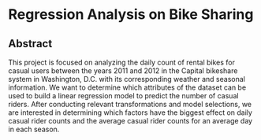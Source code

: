 # Regression Analysis on Bike Sharing

## Abstract 

This project is focused on analyzing the daily count of rental bikes for casual users between the years 2011 and 2012 in the Capital bikeshare system in Washington, D.C. with its corresponding weather and seasonal information. We want to determine which attributes of the dataset can be used to build a linear regression model to predict the number of casual riders. After conducting relevant transformations and model selections, we are interested in determining which factors have the biggest effect on daily casual rider counts and the average casual rider counts for an average day in each season. 
